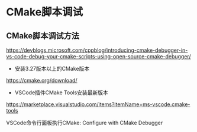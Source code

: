 # CMake脚本调试

## CMake脚本调试方法

https://devblogs.microsoft.com/cppblog/introducing-cmake-debugger-in-vs-code-debug-your-cmake-scripts-using-open-source-cmake-debugger/

* 安装3.27版本以上的CMake版本

https://cmake.org/download/

* VSCode插件CMake Tools安装最新版本

https://marketplace.visualstudio.com/items?itemName=ms-vscode.cmake-tools

VSCode命令行面板执行CMake: Configure with CMake Debugger
